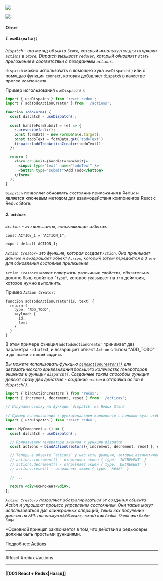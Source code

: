 ![](https://www.youtube.com/watch?v=CtrWoX_KDjE)

![](https://www.youtube.com/watch?v=HwSqZsN0qc0)

#### Ответ

#####  1. `useDispatch()` 

*`Dispatch` - это метод объекта `Store`, который используется для отправки `actions` в `Store`. Dispatch вызывает `reducer`, который обновляет `state` приложения в соответствии с переданным `actions`.*

`dispatch` можно использовать с помощью хука `useDispatch()` или с помощью функции `connect`, которая добавляет `dispatch` в качестве пропса компонента.

Пример использования `useDispatch()`:

```jsx
import { useDispatch } from 'react-redux';
import { addTodoActionCreator } from './actions';

function TodoForm() {
  const dispatch = useDispatch();

  const handleFormSubmit = (e) => {
    e.preventDefault();
    const formData = new FormData(e.target);
    const todoText = formData.get('todoText');
    dispatch(addTodoActionCreator(todoText));
  };

  return (
    <form onSubmit={handleFormSubmit}>
      <input type="text" name="todoText" />
      <button type="submit">Add Todo</button>
    </form>
  );
}
```

`Dispatch` позволяет обновлять состояние приложения в Redux и является ключевым методом для взаимодействия компонентов React с Redux Store.

##### 2. `actions`

*`Actions` - это константы, описывающие событие.* 

```JSX
const ACTION_1 = "ACTION_1"; 

export default ACTION_1;
```

*`Action Creator`- это функция, которая создает `Action`. Она принимает данные и возвращает объект `Action`, который затем передается в `Store` для обновления состояния приложения.*

`Action Creators` может содержать различные свойства, обязательно должно быть свойство "`type"`, которое указывает на тип действия, которое нужно выполнить.

Пример `Action Creator`:

```JSX
function addTodoActionCreator(id, text) {
  return {
    type: 'ADD_TODO',
    payload: {
      id,
      text
    }
  }
}
```

В этом примере функция `addTodoActionCreator` принимает два параметра - id и text, и возвращает объект `Action` с типом "ADD_TODO" и данными о новой задаче.

_Вы можете использовать функцию [`bindActionCreators()`](https://rajdee.gitbooks.io/redux-in-russian/content/docs/api/bindActionCreators.html) для автоматического привязывания большого количества генераторов экшенов к функции `dispatch()`._ _Созданные таким способом функции делают сразу два действия - создание `action` и отправка action в `dispatch()`._

``` jsx
import { bindActionCreators } from 'redux';
import { increment, decrement, reset } from './actions';

// Получаем ссылку на функцию `dispatch` из Redux Store

// Пример использования в функциональном компоненте с помощью хука useDispatch()
import { useDispatch } from 'react-redux';

const MyComponent = () => {
  const dispatch = useDispatch();

  // Привязываем генераторы экшенов к функции dispatch
  const actions = bindActionCreators({ increment, decrement, reset }, dispatch);

  // Теперь в объекте `actions` у нас есть функции, которые автоматически отправляют экшены в `dispatch()`
  // actions.increment() - отправляет экшен { type: 'INCREMENT' }
  // actions.decrement() - отправляет экшен { type: 'DECREMENT' }
  // actions.reset() - отправляет экшен { type: 'RESET' }

  // ...

  return <div>Компонент</div>;
};
```

*`Action Creators` позволяют абстрагироваться от создания объекта Action и упрощают процесс управления состоянием. Они также могут использоваться для асинхронных операций, таких как получение данных из API, используя `middleware`, такой как `Redux Thunk` или `Redux Saga`*

*Основной принцип заключается в том, что действия и редьюсеры должны быть простыми функциями. 

Подробнее: [Actions](https://rajdee.gitbooks.io/redux-in-russian/content/docs/basics/Actions.html)

____
#React #redux #actions 

____

#### [[004 React + Redux|Назад]]